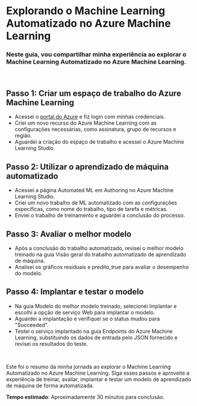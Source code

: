 # Explorando o Machine Learning Automatizado no Azure Machine Learning

### Neste guia, vou compartilhar minha experiência ao explorar o Machine Learning Automatizado no Azure Machine Learning.

<br>

## Passo 1: Criar um espaço de trabalho do Azure Machine Learning

- Acessei o [portal do Azure](https://portal.azure.com/) e fiz login com minhas credenciais.
- Criei um novo recurso do Azure Machine Learning com as configurações necessárias, como assinatura, grupo de recursos e região.
- Aguardei a criação do espaço de trabalho e acessei o Azure Machine Learning Studio.

## Passo 2: Utilizar o aprendizado de máquina automatizado

- Acessei a página Automated ML em Authoring no Azure Machine Learning Studio.
- Criei um novo trabalho de ML automatizado com as configurações específicas, como nome do trabalho, tipo de tarefa e métricas.
- Enviei o trabalho de treinamento e aguardei a conclusão do processo.

## Passo 3: Avaliar o melhor modelo

- Após a conclusão do trabalho automatizado, revisei o melhor modelo treinado na guia Visão geral do trabalho automatizado de aprendizado de máquina.
- Analisei os gráficos residuais e predito_true para avaliar o desempenho do modelo.

## Passo 4: Implantar e testar o modelo

- Na guia Modelo do melhor modelo treinado, selecionei Implantar e escolhi a opção de serviço Web para implantar o modelo.
- Aguardei a implantação e verifiquei se o status mudou para "Succeeded".
- Testei o serviço implantado na guia Endpoints do Azure Machine Learning, substituindo os dados de entrada pelo JSON fornecido e revisei os resultados do teste.

<br>

Este foi o resumo da minha jornada ao explorar o Machine Learning Automatizado no Azure Machine Learning. Siga esses passos e aproveite a experiência de treinar, avaliar, implantar e testar um modelo de aprendizado de máquina de forma automatizada.

**Tempo estimado**: Aproximadamente 30 minutos para conclusão.
